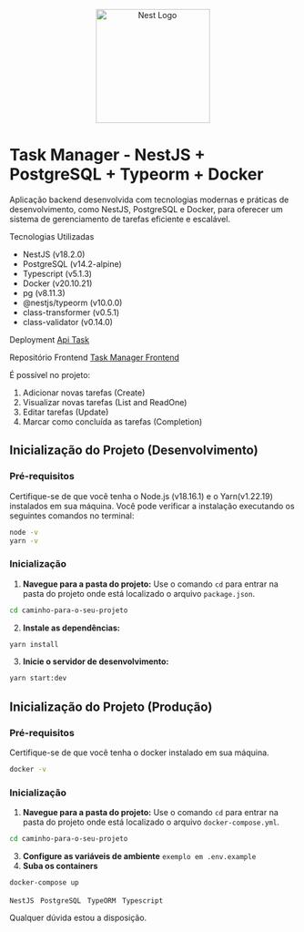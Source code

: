 <p align="center">
  <a href="http://nestjs.com/" target="blank"><img src="https://nestjs.com/img/logo-small.svg" width="200" alt="Nest Logo" /></a>
</p>

# Task Manager - NestJS + PostgreSQL + Typeorm + Docker
Aplicação backend desenvolvida com tecnologias modernas e práticas de desenvolvimento, como NestJS, PostgreSQL e Docker, para oferecer um sistema de gerenciamento de tarefas eficiente e escalável.

Tecnologias Utilizadas
* NestJS (v18.2.0)
* PostgreSQL (v14.2-alpine)
* Typescript (v5.1.3)
* Docker (v20.10.21)
* pg (v8.11.3)
* @nestjs/typeorm (v10.0.0)
* class-transformer (v0.5.1)
* class-validator (v0.14.0)



Deployment
[Api Task](https://backend-task-manager-nestjs-production.up.railway.app/api/task)


Repositório Frontend
[Task Manager Frontend](https://github.com/RafaelCardoso11/frontend-task-manager-reactJS)

É possível no projeto:
1) Adicionar novas tarefas (Create)
2) Visualizar novas tarefas (List and ReadOne)
3) Editar tarefas (Update)
4) Marcar como concluída as tarefas (Completion)



## Inicialização do Projeto (Desenvolvimento)

### Pré-requisitos

Certifique-se de que você tenha o Node.js (v18.16.1) e o Yarn(v1.22.19) instalados em sua máquina. Você pode verificar a instalação executando os seguintes comandos no terminal:

```bash
node -v 
yarn -v
```

### Inicialização
1. **Navegue para a pasta do projeto:** Use o comando `cd` para entrar na pasta do projeto onde está localizado o arquivo `package.json`.

```bash
cd caminho-para-o-seu-projeto
```
2. **Instale as dependências:**
```bash
yarn install
```
3. **Inicie o servidor de desenvolvimento:**
```bash
yarn start:dev
```


## Inicialização do Projeto (Produção)

### Pré-requisitos

Certifique-se de que você tenha o docker instalado em sua máquina.

```bash
docker -v
```

### Inicialização
1. **Navegue para a pasta do projeto:** Use o comando `cd` para entrar na pasta do projeto onde está localizado o arquivo `docker-compose.yml`.

```bash
cd caminho-para-o-seu-projeto
```
3. **Configure as variáveis de ambiente**
 `exemplo em .env.example`
2. **Suba os containers**
```bash
docker-compose up 
```


``NestJS ``
``PostgreSQL ``
``TypeORM ``
``Typescript ``

Qualquer dúvida estou a disposição.